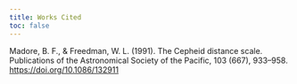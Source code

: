 ```yaml
---
title: Works Cited
toc: false
---
```


Madore, B. F., & Freedman, W. L. (1991). The Cepheid distance scale. Publications of the Astronomical Society of the Pacific, 103
    (667), 933–958. https://doi.org/10.1086/132911 